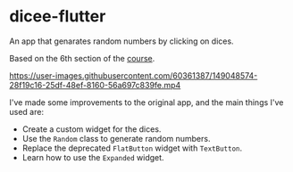 # dicee-flutter

An app that genarates random numbers by clicking on dices.

Based on the 6th section of the [course](https://www.udemy.com/course/flutter-bootcamp-with-dart).

https://user-images.githubusercontent.com/60361387/149048574-28f19c16-25df-48ef-8160-56a697c839fe.mp4

I've made some improvements to the original app, and the main things I've used are:

- Create a custom widget for the dices.
- Use the `Random` class to generate random numbers.
- Replace the deprecated `FlatButton` widget with `TextButton`.
- Learn how to use the `Expanded` widget.
